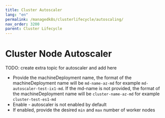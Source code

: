 ```yaml
---
title: Cluster Autoscaler
lang: "en"
permalink: /managedk8s/clusterlifecycle/autoscaling/
nav_order: 3200
parent: Cluster Lifecycle
---
```

# Cluster Node Autoscaler

TODO: create extra topic for autoscaler and add here

* Provide the machineDeployment name, the format of the machineDeployment name will be `md-name-az-md` for example `md-autoscaler-test-ix1-md`.
  If the md-name is not provided, the format of the machineDeployment name will be `cluster-name-az-md` for example `cluster-test-es1-md`
* Enable - autoscaler is not enabled by default
* If enabled, provide the desired `min` and `max` number of worker nodes


